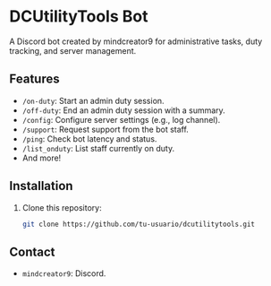 # DCUtilityTools Bot
A Discord bot created by mindcreator9 for administrative tasks, duty tracking, and server management.

## Features
- `/on-duty`: Start an admin duty session.
- `/off-duty`: End an admin duty session with a summary.
- `/config`: Configure server settings (e.g., log channel).
- `/support`: Request support from the bot staff.
- `/ping`: Check bot latency and status.
- `/list_onduty`: List staff currently on duty.
- And more!

## Installation
1. Clone this repository:
   ```bash
   git clone https://github.com/tu-usuario/dcutilitytools.git
## Contact
- `mindcreator9`: Discord.
